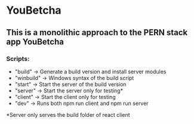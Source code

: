 <!-- @format -->

# YouBetcha

## This is a monolithic approach to the PERN stack app YouBetcha

### Scripts:

-   "build" -> Generate a build version and install server modules
-   "winbuild" -> Windows syntax of the build script
-   "start" -> Start the server of the build version
-   "server" -> Start the server only for testing\*
-   "client" -> Start the client only for testing
-   "dev" -> Runs both npm run client and npm run server

\*Server only serves the build folder of react client
